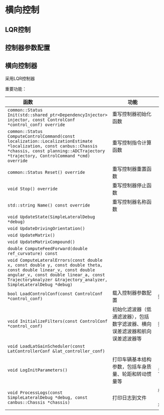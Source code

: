 # 横向控制

## LQR控制

## 控制器参数配置

## 横向控制器

采用LQR控制器

重要功能：

|<div style="width:100pt">函数</div> | <div style="width:100pt">功能</div> |<div style="width:100pt">输入</div> |<div style="width:100pt">输出</div> |
| --- | --- | --- | --- |
| `common::Status Init(std::shared_ptr<DependencyInjector> injector, const ControlConf *control_conf) override` | 重写控制器初始化函数 | 
| `common::Status ComputeControlCommand(const localization::LocalizationEstimate *localization, const canbus::Chassis *chassis, const planning::ADCTrajectory *trajectory, ControlCommand *cmd) override` | 重写控制指令计算函数 |
| `common::Status Reset() override` | 重写控制器重置函数 |
| `void Stop() override` | 重写控制器停止函数 | 
| `std::string Name() const override` | 重写控制器名称函数 | 
| `void UpdateState(SimpleLateralDebug *debug)` |
| `void UpdateDrivingOrientation()` |
| `void UpdateMatrix()` |
| `void UpdateMatrixCompound()` |
| `double ComputeFeedForward(double ref_curvature) const` |
| `void ComputeLateralErrors(const double x, const double y, const double theta, const double linear_v, const double angular_v, const double linear_a, const TrajectoryAnalyzer &trajectory_analyzer, SimpleLateralDebug *debug)` |
| `bool LoadControlConf(const ControlConf *control_conf)` | 载入控制器参数配置 | 控制器参数配置 | 无 |
| `void InitializeFilters(const ControlConf *control_conf)` | 初始化滤波器（低通滤波器），包括数字滤波器、横向误差滤波器和航向误差滤波器等 | 控制器参数配置 | 无 |
| `void LoadLatGainScheduler(const LatControllerConf &lat_controller_conf)` |
| `void LogInitParameters()` | 打印车辆基本结构参数，包括车身质量、轮距和转动惯量等 | 无 | 无 |
| `void ProcessLogs(const SimpleLateralDebug *debug, const canbus::Chassis *chassis)` | 打印日志到文件 | 横向调试器【读】，车辆底盘状态【读】 | 无 |
